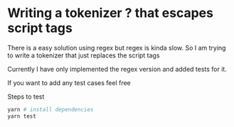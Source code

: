 # Writing a tokenizer ? that escapes script tags

There is a easy solution using regex but regex is kinda slow.
So I am trying to write a tokenizer that just replaces the script tags

Currently I have only implemented the regex version and added tests for it.

If you want to add any test cases feel free

Steps to test

```bash
yarn # install dependencies
yarn test
```


